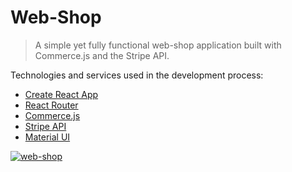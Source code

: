 # Web-Shop

> A simple yet fully functional web-shop application built with Commerce.js and the Stripe API.

Technologies and services used in the development process:

- [Create React App](https://github.com/facebook/create-react-app)
- [React Router](https://reactrouter.com/)
- [Commerce.js](https://commercejs.com/)
- [Stripe API](https://stripe.com/es-us)
- [Material UI](https://material-ui.com/)

<a href="https://web-shop-jg.netlify.app/">
  <img src="https://nimbusweb.me/box/attachment/5914101/gbbhvw0poxe6ma8vx6pc/h8si5IwZ2ce2Kb3q/screenshot-web-shop-jg.netlify.app-2021.08.12-22_52_46.png" alt="web-shop" border="0">
</a>
